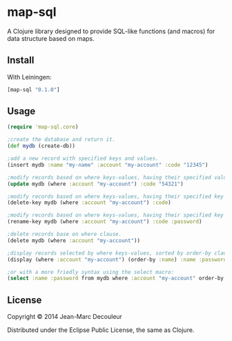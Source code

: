 # map-sql

A Clojure library designed to provide SQL-like functions (and macros) for data structure based on maps.

## Install

With Leiningen:

``` clj
[map-sql "0.1.0"]
```

## Usage

```clj
(require 'map-sql.core)

;create the database and return it.
(def mydb (create-db))

;add a new record with specified keys and values.
(insert mydb :name "my-name" :account "my-account" :code "12345")

;modify records based on where keys-values, having their specified value changed, or added, for the specified key.
(update mydb (where :account "my-account") :code "54321")

;modify records based on where keys-values, having their specified key (and associated value) removed.
(delete-key mydb (where :account "my-account") :code)

;modify records based on where keys-values, having their specified key renamed with new name.
(rename-key mydb (where :account "my-account") :code :password)

;delete records base on where clause.
(delete mydb (where :account "my-account"))

;display records selected by where keys-values, sorted by order-by clause. Display specified keys or all if none specified.
(display (where :account "my-account") (order-by :name) :name :password)

;or with a more friedly syntax using the select macro:
(select :name :password from mydb where :account "my-account" order-by :name)
```

## License

Copyright © 2014 Jean-Marc Decouleur

Distributed under the Eclipse Public License, the same as Clojure.
